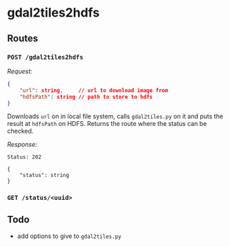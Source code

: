 # gdal2tiles2hdfs

## Routes

### `POST /gdal2tiles2hdfs`

*Request:*
```json
{
    "url": string,     // url to download image from
    "hdfsPath": string // path to store to hdfs
}
```

Downloads `url` on in local file system, calls `gdal2tiles.py` on it and puts the result at `hdfsPath` on HDFS. Returns the route where the status can be checked.

*Response:*
```http
Status: 202

{
    "status": string
}
```


### `GET /status/<uuid>`

<!-- Returns the status for the submited `gdal2tiles2hdfs` job `uuid`.

*Response:*
```http
Status: 201 # finished, the files were added to HDFS
Status: 202 # not finished yet
Status: 404 # no such job
``` -->

## Todo

- add options to give to `gdal2tiles.py`
